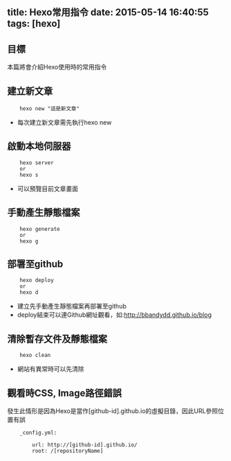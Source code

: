 title: Hexo常用指令
date: 2015-05-14 16:40:55
tags: [hexo]
---

## 目標

本篇將會介紹Hexo使用時的常用指令

<!-- more -->

## 建立新文章

```
	hexo new "這是新文章"
```

- 每次建立新文章需先執行hexo new

## 啟動本地伺服器

```
	hexo server
	or
	hexo s
```

- 可以預覽目前文章畫面

## 手動產生靜態檔案

```
	hexo generate
	or
	hexo g
```

## 部署至github

```
	hexo deploy
	or
	hexo d
```

- 建立先手動產生靜態檔案再部署至github
- deploy結束可以連Github網址觀看，如:http://bbandydd.github.io/blog

## 清除暫存文件及靜態檔案

```
	hexo clean
```

- 網站有異常時可以先清除

## 觀看時CSS, Image路徑錯誤

發生此情形是因為Hexo是當作[github-id].github.io的虛擬目錄，因此URL參照位置有誤

```
	_config.yml:

		url: http://[github-id].github.io/
		root: /[repositoryName]
```
